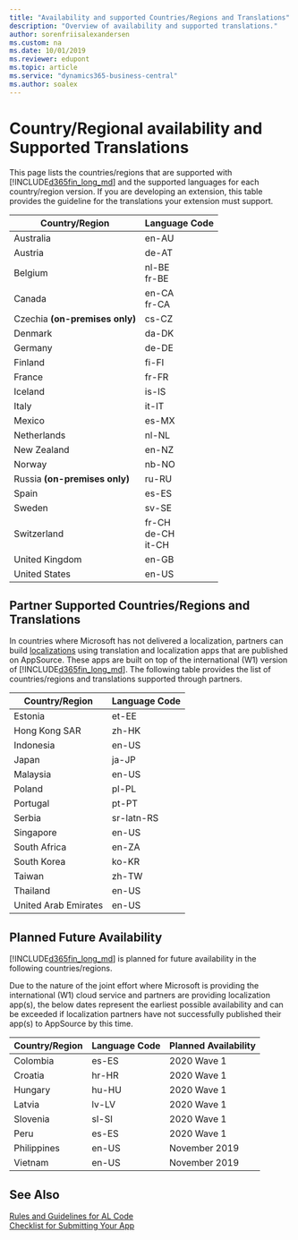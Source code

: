 ```yaml
---
title: "Availability and supported Countries/Regions and Translations"
description: "Overview of availability and supported translations."
author: sorenfriisalexandersen
ms.custom: na
ms.date: 10/01/2019
ms.reviewer: edupont
ms.topic: article
ms.service: "dynamics365-business-central"
ms.author: soalex
---
```


# Country/Regional availability and Supported Translations

This page lists the countries/regions that are supported with [!INCLUDE[d365fin_long_md](../includes/d365fin_long_md.md)] and the supported languages for each country/region version. If you are developing an extension, this table provides the guideline for the translations your extension must support.

|Country/Region|Language Code|
|-------|-------------|
|Australia|en-AU|
|Austria|de-AT|
|Belgium|nl-BE<br>fr-BE|
|Canada|en-CA <br>fr-CA|
|Czechia **(on-premises only)**|cs-CZ|
|Denmark|da-DK|
|Germany|de-DE|
|Finland|fi-FI|
|France|fr-FR|
|Iceland|is-IS|
|Italy|it-IT|
|Mexico|es-MX|
|Netherlands|nl-NL|
|New Zealand|en-NZ|
|Norway|nb-NO|
|Russia **(on-premises only)**|ru-RU|
|Spain|es-ES|
|Sweden|sv-SE|
|Switzerland|fr-CH<br>de-CH <br>it-CH|
|United Kingdom|en-GB|
|United States|en-US|

## Partner Supported Countries/Regions and Translations

In countries where Microsoft has not delivered a localization, partners can build [localizations](/dynamics365/business-central/dev-itpro/developer/readiness/readiness-develop-localization) using translation and localization apps that are published on AppSource. These apps are built on top of the international (W1) version of [!INCLUDE[d365fin_long_md](../includes/d365fin_long_md.md)]. The following table provides the list of countries/regions and translations supported through partners.

|Country/Region|Language Code|
|-------|-------------|
|Estonia|et-EE|
|Hong Kong SAR|zh-HK|
|Indonesia|en-US|
|Japan|ja-JP|
|Malaysia|en-US|
|Poland|pl-PL|
|Portugal|pt-PT|
|Serbia|sr-latn-RS|
|Singapore|en-US|
|South Africa|en-ZA|
|South Korea|ko-KR|
|Taiwan|zh-TW|
|Thailand|en-US|
|United Arab Emirates|en-US|

## Planned Future Availability

[!INCLUDE[d365fin_long_md](../includes/d365fin_long_md.md)] is planned for future availability in the following countries/regions.

Due to the nature of the joint effort where Microsoft is providing the international (W1) cloud service and partners are providing localization app(s), the below dates represent the earliest possible availability and can be exceeded if localization partners have not successfully published their app(s) to AppSource by this time. 

|Country/Region|Language Code|Planned Availability|
|-------|-------------|-------------|
|Colombia|es-ES|2020 Wave 1|
|Croatia|hr-HR|2020 Wave 1|
|Hungary|hu-HU|2020 Wave 1|
|Latvia|lv-LV|2020 Wave 1|
|Slovenia|sl-SI|2020 Wave 1|
|Peru|es-ES|2020 Wave 1|
|Philippines|en-US|November 2019|
|Vietnam|en-US|November 2019|

## See Also

[Rules and Guidelines for AL Code](apptest-overview.md)  
[Checklist for Submitting Your App](../developer/devenv-checklist-submission.md)  

